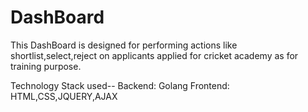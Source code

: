 # DashBoard
This DashBoard is designed for performing actions like shortlist,select,reject on applicants applied for cricket academy as for training purpose.

Technology Stack used--
Backend: Golang
Frontend: HTML,CSS,JQUERY,AJAX
